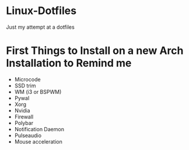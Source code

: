 # Linux-Dotfiles
Just my attempt at a dotfiles

# First Things to Install on a new Arch Installation to Remind me
* Microcode
* SSD trim
* WM (i3 or BSPWM)
* Pywal
* Xorg
* Nvidia
* Firewall
* Polybar
* Notification Daemon
* Pulseaudio
* Mouse acceleration
